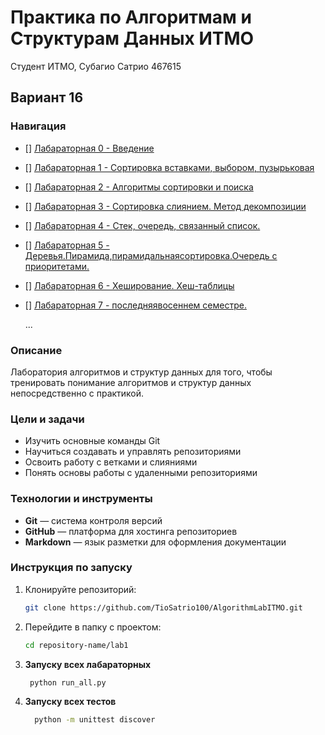 # Практика по Алгоритмам и Cтруктурам Данных ИТМО

Студент ИТМО, Субагио Сатрио 467615

## Вариант 16

### Навигация

- [] [Лабараторная 0 - Введение ](lab/lab.md)
- [] [Лабараторная 1 - Сортировка вставками, выбором, пузырьковая](lab1/lab1.md)
- [] [Лабараторная 2 - Алгоритмы сортировки и поиска ](lab2/lab2.md)
- [] [Лабараторная 3 - Сортировка слиянием. Метод декомпозиции ](lab3/lab3.md)
- [] [Лабараторная 4 - Стек, очередь, связанный список. ](lab4/lab4.md)
- [] [Лабараторная 5 - Деревья.Пирамида,пирамидальнаясортировка.Очередь с приоритетами. ](lab5/lab5.md)
- [] [Лабараторная 6 - Хеширование. Хеш-таблицы](lab6/lab6.md)
- [] [Лабараторная 7 - последняявосеннем семестре. ](lab7/lab7.md)

  ...

### Описание

Лаборатория алгоритмов и структур данных для того, чтобы тренировать понимание алгоритмов и структур данных непосредственно с практикой.

### Цели и задачи

- Изучить основные команды Git
- Научиться создавать и управлять репозиториями
- Освоить работу с ветками и слияниями
- Понять основы работы с удаленными репозиториями

### Технологии и инструменты

- **Git** — система контроля версий
- **GitHub** — платформа для хостинга репозиториев
- **Markdown** — язык разметки для оформления документации

### Инструкция по запуску

1. Клонируйте репозиторий:
   ```bash
   git clone https://github.com/TioSatrio100/AlgorithmLabITMO.git
   ```
2. Перейдите в папку с проектом:
   ```bash
   cd repository-name/lab1
   ```
3. **Запуску всех лабараторных**
   ```bash
    python run_all.py
   ```
4. **Запуску всех тестов**
   ```bash
     python -m unittest discover
   ```
